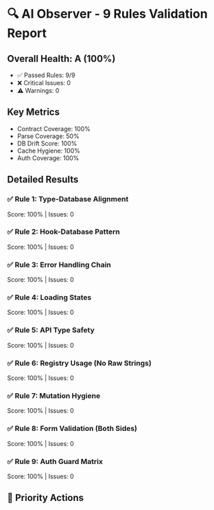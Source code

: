 # 🔍 AI Observer - 9 Rules Validation Report

## Overall Health: A (100%)

- ✅ Passed Rules: 9/9
- ❌ Critical Issues: 0
- ⚠️  Warnings: 0

## Key Metrics

- Contract Coverage: 100%
- Parse Coverage: 50%
- DB Drift Score: 100%
- Cache Hygiene: 100%
- Auth Coverage: 100%

## Detailed Results

### ✅ Rule 1: Type-Database Alignment
Score: 100% | Issues: 0

### ✅ Rule 2: Hook-Database Pattern
Score: 100% | Issues: 0

### ✅ Rule 3: Error Handling Chain
Score: 100% | Issues: 0

### ✅ Rule 4: Loading States
Score: 100% | Issues: 0

### ✅ Rule 5: API Type Safety
Score: 100% | Issues: 0

### ✅ Rule 6: Registry Usage (No Raw Strings)
Score: 100% | Issues: 0

### ✅ Rule 7: Mutation Hygiene
Score: 100% | Issues: 0

### ✅ Rule 8: Form Validation (Both Sides)
Score: 100% | Issues: 0

### ✅ Rule 9: Auth Guard Matrix
Score: 100% | Issues: 0

## 🎯 Priority Actions

